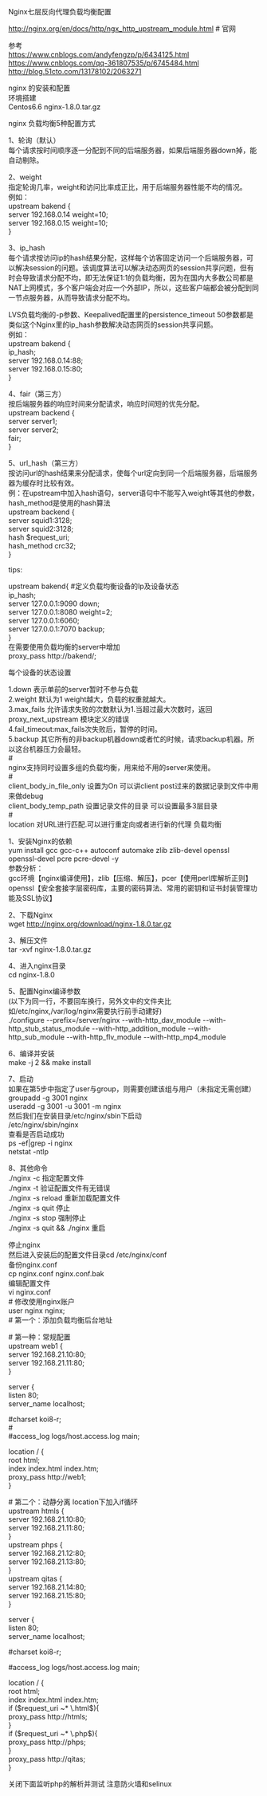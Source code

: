Nginx七层反向代理负载均衡配置

http://nginx.org/en/docs/http/ngx_http_upstream_module.html \# 官网  
  
参考  
https://www.cnblogs.com/andyfengzp/p/6434125.html  
https://www.cnblogs.com/qq-361807535/p/6745484.html  
http://blog.51cto.com/13178102/2063271  
  
nginx 的安装和配置  
环境搭建  
Centos6.6 nginx-1.8.0.tar.gz  
  
nginx 负载均衡5种配置方式  
  
1、轮询（默认）  
每个请求按时间顺序逐一分配到不同的后端服务器，如果后端服务器down掉，能自动剔除。

2、weight  
指定轮询几率，weight和访问比率成正比，用于后端服务器性能不均的情况。  
例如：  
upstream bakend {  
server 192.168.0.14 weight=10;  
server 192.168.0.15 weight=10;  
}

3、ip_hash  
每个请求按访问ip的hash结果分配，这样每个访客固定访问一个后端服务器，可以解决session的问题。该调度算法可以解决动态网页的session共享问题，但有时会导致请求分配不均，即无法保证1:1的负载均衡，因为在国内大多数公司都是NAT上网模式，多个客户端会对应一个外部IP，所以，这些客户端都会被分配到同一节点服务器，从而导致请求分配不均。

LVS负载均衡的-p参数、Keepalived配置里的persistence_timeout
50参数都是类似这个Nginx里的ip_hash参数解决动态网页的session共享问题。  
例如：  
upstream bakend {  
ip_hash;  
server 192.168.0.14:88;  
server 192.168.0.15:80;  
}

4、fair（第三方）  
按后端服务器的响应时间来分配请求，响应时间短的优先分配。  
upstream backend {  
server server1;  
server server2;  
fair;  
}

5、url_hash（第三方）  
按访问url的hash结果来分配请求，使每个url定向到同一个后端服务器，后端服务器为缓存时比较有效。  
例：在upstream中加入hash语句，server语句中不能写入weight等其他的参数，hash_method是使用的hash算法  
upstream backend {  
server squid1:3128;  
server squid2:3128;  
hash \$request_uri;  
hash_method crc32;  
}  
  
tips:  
  
upstream bakend{ \#定义负载均衡设备的Ip及设备状态  
ip_hash;  
server 127.0.0.1:9090 down;  
server 127.0.0.1:8080 weight=2;  
server 127.0.0.1:6060;  
server 127.0.0.1:7070 backup;  
}  
在需要使用负载均衡的server中增加  
proxy_pass http://bakend/;

每个设备的状态设置

1.down 表示单前的server暂时不参与负载  
2.weight 默认为1 weight越大，负载的权重就越大。  
3.max_fails 允许请求失败的次数默认为1.当超过最大次数时，返回proxy_next_upstream
模块定义的错误  
4.fail_timeout:max_fails次失败后，暂停的时间。  
5.backup
其它所有的非backup机器down或者忙的时候，请求backup机器。所以这台机器压力会最轻。  
\#  
nginx支持同时设置多组的负载均衡，用来给不用的server来使用。  
\#  
client_body_in_file_only 设置为On 可以讲client
post过来的数据记录到文件中用来做debug  
client_body_temp_path 设置记录文件的目录 可以设置最多3层目录  
\#  
location 对URL进行匹配.可以进行重定向或者进行新的代理 负载均衡

1、安装Nginx的依赖  
yum install gcc gcc-c++ autoconf automake zlib zlib-devel openssl openssl-devel
pcre pcre-devel -y  
参数分析：  
gcc环境【nginx编译使用】，zlib【压缩、解压】，pcer【使用perl库解析正则】  
openssl【安全套接字层密码库，主要的密码算法、常用的密钥和证书封装管理功能及SSL协议】  
  
2、下载Nginx  
wget http://nginx.org/download/nginx-1.8.0.tar.gz  
  
3、解压文件  
tar -xvf nginx-1.8.0.tar.gz  
  
4、进入nginx目录  
cd nginx-1.8.0  
  
5、配置Nginx编译参数  
(以下为同一行，不要回车换行，另外文中的文件夹比如/etc/nginx,/var/log/nginx需要执行前手动建好)  
./configure --prefix=/server/nginx --with-http_dav_module
--with-http_stub_status_module --with-http_addition_module
--with-http_sub_module --with-http_flv_module --with-http_mp4_module  
  
6、编译并安装  
make -j 2 && make install  
  
7、启动  
如果在第5步中指定了user与group，则需要创建该组与用户（未指定无需创建）  
groupadd -g 3001 nginx  
useradd -g 3001 -u 3001 -m nginx  
然后我们在安装目录/etc/nginx/sbin下启动  
/etc/nginx/sbin/nginx  
查看是否启动成功  
ps -ef\|grep -i nginx  
netstat -ntlp  
  
8、其他命令  
./nginx -c 指定配置文件  
./nginx -t 验证配置文件有无错误  
./nginx -s reload 重新加载配置文件  
./nginx -s quit 停止  
./nginx -s stop 强制停止  
./nginx -s quit && ./nginx 重启  
  
停止nginx  
然后进入安装后的配置文件目录cd /etc/nginx/conf  
备份nginx.conf  
cp nginx.conf nginx.conf.bak  
编辑配置文件  
vi nginx.conf  
\# 修改使用nginx账户  
user nginx nginx;  
\# 第一个：添加负载均衡后台地址  
  
\# 第一种：常规配置  
upstream web1 {  
server 192.168.21.10:80;  
server 192.168.21.11:80;  
}  
  
server {  
listen 80;  
server_name localhost;  
  
\#charset koi8-r;  
\#  
\#access_log logs/host.access.log main;  
  
location / {  
root html;  
index index.html index.htm;  
proxy_pass http://web1;  
}

\# 第二个：动静分离 location下加入if循环  
upstream htmls {  
server 192.168.21.10:80;  
server 192.168.21.11:80;  
}  
upstream phps {  
server 192.168.21.12:80;  
server 192.168.21.13:80;  
}  
upstream qitas {  
server 192.168.21.14:80;  
server 192.168.21.15:80;  
}  
  
server {  
listen 80;  
server_name localhost;  
  
\#charset koi8-r;  
  
\#access_log logs/host.access.log main;  
  
location / {  
root html;  
index index.html index.htm;  
if (\$request_uri \~\* \\.html\$){  
proxy_pass http://htmls;  
}  
if (\$request_uri \~\* \\.php\$){  
proxy_pass http://phps;  
}  
proxy_pass http://qitas;  
}  
  
关闭下面监听php的解析并测试 注意防火墙和selinux
